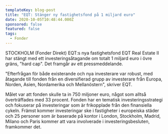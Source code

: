 ```yaml
---
templateKey: blog-post
title: "EQT: Stänger ny fastighetsfond på 1 miljard euro"
date: 2020-10-05T10:48:44.000Z
sponsored: false
featured: false
tags:
  - Fonder
---
```

STOCKHOLM (Fonder Direkt) EQT:s nya fastighetsfond EQT Real Estate II har stängt med ett investeringsåtagande om totalt 1 miljard euro i övre gräns, "hard cap". Det framgår av ett pressmeddelande.

"Efterfrågan för både existerande och nya investerare var robust, med åtagande till fonden från en diversifierad grupp av investerare från Europa, Norden, Asien, Nordamerika och Mellanöstern", skriver EQT.

Målet var att fonden skulle ta in 750 miljoner euro, något som alltså överträffades med 33 procent. Fonden har en tematisk investeringsstrategi och fokuserar på investeringar som är frikopplade från den finansiella cykeln. Främst kommer investeringar ske i fastigheter i europeiska städer och 25 personer som är baserade på kontor i London, Stockholm, Madrid, Milano och Paris kommer att vara involverade i investeringsbesluten, framkommer det.
